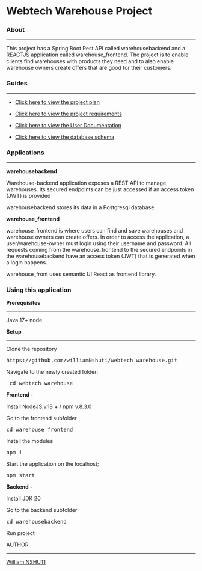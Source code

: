 # Webtech Warehouse Project

### About

<hr>
This project has a Spring Boot Rest API called warehousebackend and a REACTJS application called warehouse_frontend.
The project is to enable clients find warehouses with products they need and to also enable warehouse owners create offers
that are good for their customers.

### Guides

<hr>

- [Click here to view the project plan](https://github.com/williamNshuti/webtech_warehouse/blob/main/projectPlan.pdf)

- [Click here to view the project requirements](https://github.com/williamNshuti/webtech_warehouse/blob/main/warehouseRequirements.pdf)

- [Click here to view the User Documentation](https://github.com/williamNshuti/webtech_warehouse/blob/main/userdocumentation.pdf)

- [Click here to view the database schema](https://github.com/williamNshuti/webtech_warehouse/blob/main/warehousems_ERD.pdf)

### Applications

<hr>
<b> warehousebackend</b>

Warehouse-backend application exposes a REST API to manage warehouses.
Its secured endpoints can be just accessed if an access token (JWT) is provided

warehousebackend stores its data in a Postgresql database.

<b>warehouse_frontend</b>

warehouse_frontend is where users can find and save warehouses and warehouse owners can create offers. In order to access the application, a user/warehouse-owner must login using their username and password. All requests coming from the warehouse_frontend to the secured endpoints in the warehousebackend have an access token (JWT) that is generated when a login happens.

warehouse_front uses semantic UI React as frontend library.

### Using this application

<b>Prerequisites</b>

<hr>
Java 17+
node

<b>Setup</b>

<hr></hr>

Clone the repository

<pre>https://github.com/williamNshuti/webtech_warehouse.git</pre>

Navigate to the newly created folder:

<pre> cd webtech_warehouse</pre>

<b>Frontend -</b>

Install NodeJS.v.18 + / npm v.8.3.0

Go to the frontend subfolder

<pre>cd warehouse_frontend</pre>

Install the modules

<pre>npm i</pre>

Start the application on the localhost;

<pre>npm start</pre>

<b>Backend -</b>

Install JDK 20

Go to the backend subfolder

<pre>cd warehousebackend</pre>

Run project

AUTHOR

<hr>

[William NSHUTI](https://github.com/williamNshuti)
